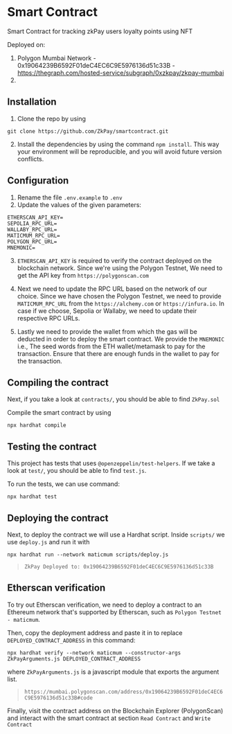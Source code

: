 # Smart Contract

Smart Contract for tracking zkPay users loyalty points using NFT

Deployed on:

1. Polygon Mumbai Network - 0x19064239B6592F01deC4EC6C9E5976136d51c33B - https://thegraph.com/hosted-service/subgraph/0xzkpay/zkpay-mumbai
2. 

## Installation
1. Clone the repo by using 
```shell
git clone https://github.com/ZkPay/smartcontract.git
```
2. Install the dependencies by using the command `npm install`.
   This way your environment will be reproducible, and you will avoid future version conflicts.

## Configuration
1. Rename the file `.env.example` to `.env`
2. Update the values of the given parameters:
```shell
ETHERSCAN_API_KEY=
SEPOLIA_RPC_URL=
WALLABY_RPC_URL=
MATICMUM_RPC_URL=
POLYGON_RPC_URL=
MNEMONIC=
```
3. `ETHERSCAN_API_KEY` is required to verify the contract deployed on the blockchain network. Since we're using the Polygon Testnet, We need to get the API key from ```https://polygonscan.com```

4. Next we need to update the RPC URL based on the network of our choice. Since we have chosen the Polygon Testnet, we need to provide `MATICMUM_RPC_URL` from 
the `https://alchemy.com` or `https://infura.io`. In case if we choose, Sepolia or Wallaby, we need to update their respective RPC URLs. 

5. Lastly we need to provide the wallet from which the gas will be deducted in order to deploy the smart contract. We provide the `MNEMONIC` i.e., The seed words from the ETH wallet/metamask to pay for the transaction. Ensure that there are enough funds in the wallet to pay for the transaction.

## Compiling the contract
Next, if you take a look at `contracts/`, you should be able to find `ZkPay.sol`

Compile the smart contract by using 
```shell
npx hardhat compile
```

## Testing the contract
This project has tests that uses `@openzeppelin/test-helpers`. If we take a look at `test/`, you should be able to find `test.js`.

To run the tests, we can use command:
```shell
npx hardhat test
```

## Deploying the contract
Next, to deploy the contract we will use a Hardhat script. Inside `scripts/` we use `deploy.js` and run it with 
```shell
npx hardhat run --network maticmum scripts/deploy.js
```
> `ZkPay Deployed to: 0x19064239B6592F01deC4EC6C9E5976136d51c33B`

## Etherscan verification

To try out Etherscan verification, we need to deploy a contract to an Ethereum network that's supported by Etherscan, such as `Polygon Testnet - maticmum`.

Then, copy the deployment address and paste it in to replace `DEPLOYED_CONTRACT_ADDRESS` in this command:

```shell
npx hardhat verify --network maticmum --constructor-args ZkPayArguments.js DEPLOYED_CONTRACT_ADDRESS
```
where `ZkPayArguments.js` is a javascript module that exports the argument list.

> `https://mumbai.polygonscan.com/address/0x19064239B6592F01deC4EC6C9E5976136d51c33B#code`

Finally, visit the contract address on the Blockchain Explorer (PolygonScan) and interact with the smart contract at section `Read Contract` and `Write Contract`
